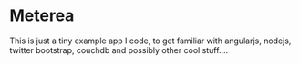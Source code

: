 # Meterea

This is just a tiny example app I code, to get familiar with angularjs, nodejs, twitter bootstrap, couchdb and possibly other cool stuff....